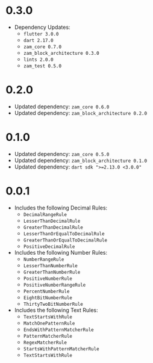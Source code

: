 # 0.3.0
- Dependency Updates:
	- `flutter 3.0.0`
	- `dart 2.17.0`
	- `zam_core 0.7.0`
	- `zam_block_architecture 0.3.0`
	- `lints 2.0.0`
	- `zam_test 0.5.0`

# 0.2.0
- Updated dependency: `zam_core 0.6.0`
- Updated dependency: `zam_block_architecture 0.2.0`

# 0.1.0
- Updated dependency: `zam_core 0.5.0`
- Updated dependency: `zam_block_architecture 0.1.0`
- Updated dependency: `dart sdk ">=2.13.0 <3.0.0"`

# 0.0.1
- Includes the following Decimal Rules:
	- `DecimalRangeRule`
	- `LesserThanDecimalRule`
	- `GreaterThanDecimalRule`
	- `LesserThanOrEqualToDecimalRule`
	- `GreaterThanOrEqualToDecimalRule`
	- `PositiveDecimalRule`
- Includes the following Number Rules:
	- `NumberRangeRule`
	- `LesserThanNumberRule`
	- `GreaterThanNumberRule`
	- `PositiveNumberRule`
	- `PositiveNumberRangeRule`
	- `PercentNumberRule`
	- `EightBitNumberRule`
	- `ThirtyTwoBitNumberRule`
- Includes the following Text Rules:
	- `TextStartsWithRule`
	- `MatchOnePatternRule`
	- `EndsWithPatternMatcherRule`
	- `PatternMatcherRule`
	- `RegexMatcherRule`
	- `StartsWithPatternMatcherRule`
	- `TextStartsWithRule`

